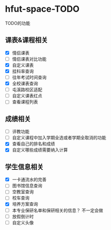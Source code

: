 # hfut-space-TODO
TODO的功能


## 课表&课程相关
- [x] 情侣课表
- [ ] 情侣课表对比功能
- [x] 自定义课表
- [x] 挂科率查询
- [ ] 往年考试时间查询
- [x] 全校课表查询
- [ ] 屯溪路校区适配
- [ ] 自定义课表红点
- [ ] 查看课程列表

## 成绩相关
- [ ] 评教功能
- [ ] 自定义课程中加入学期全选或者学期全取消的功能
- [x] 查看自己的排名和成绩
- [x] 自定义哪些成绩需要纳入计算

## 学生信息相关
- [x] 一卡通流水的完善
- [ ] 图书馆信息查询
- [ ] 空教室查询
- [ ] 校车查询
- [x] 培养方案查询
- [ ] 本专业保研名单和保研相关的信息？ 不一定会做
- [ ] 放假倒计时
- [ ] 自定义头像
